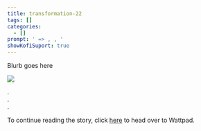 ```yaml
---
title: transformation-22
tags: []
categories:
  - []
prompt: ' => , , '
showKofiSuport: true
---
```

Blurb goes here<!-- more -->

<div class="center">

[![](/images/covers/....png "")](https://www.wattpad.com/...)

</div>



<div class="center story-ellipses">

.</br>
.</br>
.</br>

</div>

<div>

To continue reading the story, click [here](https://www.wattpad.com/...) to head over to Wattpad.

</div>